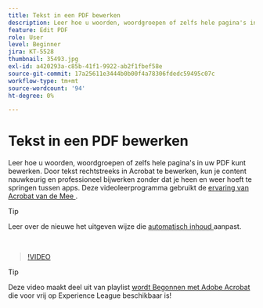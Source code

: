 ```yaml
---
title: Tekst in een PDF bewerken
description: Leer hoe u woorden, woordgroepen of zelfs hele pagina's in uw PDF kunt bewerken
feature: Edit PDF
role: User
level: Beginner
jira: KT-5528
thumbnail: 35493.jpg
exl-id: a420293a-c85b-41f1-9922-ab2f1fbef58e
source-git-commit: 17a25611e3444b0b00f4a78306fdedc59495c07c
workflow-type: tm+mt
source-wordcount: '94'
ht-degree: 0%

---
```


# Tekst in een PDF bewerken

Leer hoe u woorden, woordgroepen of zelfs hele pagina&#39;s in uw PDF kunt bewerken. Door tekst rechtstreeks in Acrobat te bewerken, kun je content nauwkeurig en professioneel bijwerken zonder dat je heen en weer hoeft te springen tussen apps. Deze videoleerprogramma gebruikt de [ ervaring van Acrobat van de Mee ](new-workspace.md).

>[!TIP]
>
>Leer over de nieuwe het uitgeven wijze die [ automatisch inhoud ](auto-adjust-layout.md) aanpast.

<br>

>[!VIDEO](https://video.tv.adobe.com/v/35493?enablevpops&quality=12&learn=on&hidetitle=true)

>[!TIP]
>
>Deze video maakt deel uit van playlist [ wordt Begonnen met Adobe Acrobat ](https://experienceleague.adobe.com/nl/playlists/acrobat-get-started-business-users) die voor vrij op Experience League beschikbaar is!
